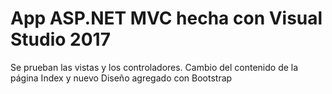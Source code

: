 # App ASP.NET MVC hecha con Visual Studio 2017
Se prueban las vistas y los controladores.
Cambio del contenido de la página Index y nuevo Diseño agregado con Bootstrap
